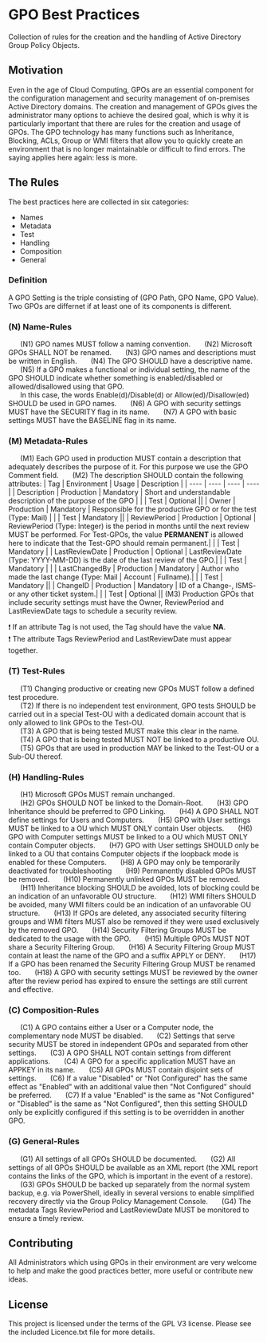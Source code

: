 # GPO Best Practices
Collection of rules for the creation and the handling of Active Directory Group Policy Objects.

## Motivation
Even in the age of Cloud Computing, GPOs are an essential component for the configuration management and security management of on-premises Active Directory domains. The creation and management of GPOs gives the administrator many options to achieve the desired goal, which is why it is particularly important that there are rules for the creation and usage of GPOs. The GPO technology has many functions such as Inheritance, Blocking, ACLs, Group or WMI filters that allow you to quickly create an environment that is no longer maintainable or difficult to find errors. The saying applies here again: less is more.

## The Rules
The best practices here are collected in six categories:

+ Names
+ Metadata
+ Test
+ Handling
+ Composition
+ General

### Definition
A GPO Setting is the triple consisting of (GPO Path, GPO Name, GPO Value). Two GPOs are differnet if at least one of its components is different.

### (N) Name-Rules
&nbsp;&nbsp;&nbsp;&nbsp;&nbsp;&nbsp;(N1) GPO names MUST follow a naming convention.
&nbsp;&nbsp;&nbsp;&nbsp;&nbsp;&nbsp;(N2) Microsoft GPOs SHALL NOT be renamed.
&nbsp;&nbsp;&nbsp;&nbsp;&nbsp;&nbsp;(N3) GPO names and descriptions must be written in English.
&nbsp;&nbsp;&nbsp;&nbsp;&nbsp;&nbsp;(N4) The GPO SHOULD have a descriptive name.
&nbsp;&nbsp;&nbsp;&nbsp;&nbsp;&nbsp;(N5) If a GPO makes a functional or individual setting, the name of the GPO SHOULD indicate whether something is enabled/disabled or allowed/disallowed using that GPO.     
&nbsp;&nbsp;&nbsp;&nbsp;&nbsp;&nbsp;In this case, the words Enable(d)/Disable(d) or Allow(ed)/Disallow(ed) SHOULD be used in GPO names.
&nbsp;&nbsp;&nbsp;&nbsp;&nbsp;&nbsp;(N6) A GPO with security settings MUST have the SECURITY flag in its name.
&nbsp;&nbsp;&nbsp;&nbsp;&nbsp;&nbsp;(N7) A GPO with basic settings MUST have the BASELINE flag in its name.
    
### (M) Metadata-Rules
&nbsp;&nbsp;&nbsp;&nbsp;&nbsp;&nbsp;(M1) Each GPO used in production MUST contain a description that adequately describes the purpose of it. For this purpose we use the GPO Comment field.
&nbsp;&nbsp;&nbsp;&nbsp;&nbsp;&nbsp;(M2) The description SHOULD contain the following attributes:
| Tag | Environment | Usage | Description |
| ---- | ---- | ---- | ---- |
| Description | Production | Mandatory | Short and understandable description of the purpose of the GPO |
| | Test | Optional ||
| Owner | Production | Mandatory | Responsible for the productive GPO or for the test (Type: Mail) |
|   | Test | Mandatory ||
| ReviewPeriod | Production | Optional | ReviewPeriod (Type: Integer) is the period in months until the next review MUST be performed. For Test-GPOs, the value **PERMANENT** is allowed here to indicate that the Test-GPO should remain permanent.|
| | Test | Mandatory |
| LastReviewDate | Production | Optional | LastReviewDate (Type: YYYY-MM-DD) is the date of the last review of the GPO.|
| | Test | Mandatory | |
| LastChangedBy | Production | Mandatory | Author who made the last change (Type: Mail \| Account \| Fullname).|
| | Test | Mandatory ||
| ChangeID | Production | Mandatory | ID of a Change-, ISMS- or any other ticket system.|
| | Test | Optional ||
    (M3) Production GPOs that include security settings must have the Owner, ReviewPeriod and LastReviewDate tags to schedule a security review.

:exclamation: If an attribute Tag is not used, the Tag should have the value **NA**.   
:exclamation: The attribute Tags ReviewPeriod and LastReviewDate must appear together.

### (T) Test-Rules
&nbsp;&nbsp;&nbsp;&nbsp;&nbsp;&nbsp;(T1) Changing productive or creating new GPOs MUST follow a defined test procedure.      
&nbsp;&nbsp;&nbsp;&nbsp;&nbsp;&nbsp;(T2) If there is no independent test environment, GPO tests SHOULD be carried out in a special Test-OU with a dedicated domain account that is only allowed to link GPOs to the Test-OU.     
&nbsp;&nbsp;&nbsp;&nbsp;&nbsp;&nbsp;(T3) A GPO that is being tested MUST make this clear in the name.     
&nbsp;&nbsp;&nbsp;&nbsp;&nbsp;&nbsp;(T4) A GPO that is being tested MUST NOT be linked to a productive OU.      
&nbsp;&nbsp;&nbsp;&nbsp;&nbsp;&nbsp;(T5) GPOs that are used in production MAY be linked to the Test-OU or a Sub-OU thereof.      

### (H) Handling-Rules
&nbsp;&nbsp;&nbsp;&nbsp;&nbsp;&nbsp;(H1) Microsoft GPOs MUST remain unchanged.    
&nbsp;&nbsp;&nbsp;&nbsp;&nbsp;&nbsp;(H2) GPOs SHOULD NOT be linked to the Domain-Root.
&nbsp;&nbsp;&nbsp;&nbsp;&nbsp;&nbsp;(H3) GPO Inheritance should be preferred to GPO Linking.
&nbsp;&nbsp;&nbsp;&nbsp;&nbsp;&nbsp;(H4) A GPO SHALL NOT define settings for Users and Computers.
&nbsp;&nbsp;&nbsp;&nbsp;&nbsp;&nbsp;(H5) GPO with User settings MUST be linked to a OU which MUST ONLY contain User objects.
&nbsp;&nbsp;&nbsp;&nbsp;&nbsp;&nbsp;(H6) GPO with Computer settings MUST be linked to a OU which MUST ONLY contain Computer objects.
&nbsp;&nbsp;&nbsp;&nbsp;&nbsp;&nbsp;(H7) GPO with User settings SHOULD only be linked to a OU that contains Computer objects if the loopback mode is enabled for these Computers.
&nbsp;&nbsp;&nbsp;&nbsp;&nbsp;&nbsp;(H8) A GPO may only be temporarily deactivated for troubleshooting
&nbsp;&nbsp;&nbsp;&nbsp;&nbsp;&nbsp;(H9) Permanently disabled GPOs MUST be removed.
&nbsp;&nbsp;&nbsp;&nbsp;&nbsp;&nbsp;(H10) Permanently unlinked GPOs MUST be removed.
&nbsp;&nbsp;&nbsp;&nbsp;&nbsp;&nbsp;(H11) Inheritance blocking SHOULD be avoided, lots of blocking could be an indication of an unfavorable OU structure.
&nbsp;&nbsp;&nbsp;&nbsp;&nbsp;&nbsp;(H12) WMI filters SHOULD be avoided, many WMI filters could be an indication of an unfavorable OU structure.
&nbsp;&nbsp;&nbsp;&nbsp;&nbsp;&nbsp;(H13) If GPOs are deleted, any associated security filtering groups and WMI filters MUST also be removed if they were used exclusively by the removed GPO.
&nbsp;&nbsp;&nbsp;&nbsp;&nbsp;&nbsp;(H14) Security Filtering Groups MUST be dedicated to the usage with the GPO.
&nbsp;&nbsp;&nbsp;&nbsp;&nbsp;&nbsp;(H15) Multiple GPOs MUST NOT share a Security Filtering Group.
&nbsp;&nbsp;&nbsp;&nbsp;&nbsp;&nbsp;(H16) A Security Filtering Group MUST contain at least the name of the GPO and a suffix APPLY or DENY.
&nbsp;&nbsp;&nbsp;&nbsp;&nbsp;&nbsp;(H17) If a GPO has been renamed the Security Filtering Group MUST be renamed too.
&nbsp;&nbsp;&nbsp;&nbsp;&nbsp;&nbsp;(H18) A GPO with security settings MUST be reviewed by the owner after the review period has expired to ensure the settings are still current and effective.

### (C) Composition-Rules
&nbsp;&nbsp;&nbsp;&nbsp;&nbsp;&nbsp;(C1) A GPO contains either a User or a Computer node, the complementary node MUST be disabled.
&nbsp;&nbsp;&nbsp;&nbsp;&nbsp;&nbsp;(C2) Settings that serve security MUST be stored in independent GPOs and separated from other settings.
&nbsp;&nbsp;&nbsp;&nbsp;&nbsp;&nbsp;(C3) A GPO SHALL NOT contain settings from different applications.
&nbsp;&nbsp;&nbsp;&nbsp;&nbsp;&nbsp;(C4) A GPO for a specific application MUST have an APPKEY in its name.
&nbsp;&nbsp;&nbsp;&nbsp;&nbsp;&nbsp;(C5) All GPOs MUST contain disjoint sets of settings.
&nbsp;&nbsp;&nbsp;&nbsp;&nbsp;&nbsp;(C6) If a value "Disabled" or "Not Configured" has the same effect as "Enabled" with an additional value then "Not Configured" should be preferred.
&nbsp;&nbsp;&nbsp;&nbsp;&nbsp;&nbsp;(C7) If a value "Enabled" is the same as "Not Configured" or "Disabled" is the same as "Not Configured", then this setting SHOULD only be explicitly configured if this setting is to be overridden in another GPO.

### (G) General-Rules
&nbsp;&nbsp;&nbsp;&nbsp;&nbsp;&nbsp;(G1) All settings of all GPOs SHOULD be documented.
&nbsp;&nbsp;&nbsp;&nbsp;&nbsp;&nbsp;(G2) All settings of all GPOs SHOULD be available as an XML report (the XML report contains the links of the GPO, which is important in the event of a restore).
&nbsp;&nbsp;&nbsp;&nbsp;&nbsp;&nbsp;(G3) GPOs SHOULD be backed up separately from the normal system backup, e.g. via PowerShell, ideally in several versions to enable simplified recovery directly via the Group Policy Management Console.
&nbsp;&nbsp;&nbsp;&nbsp;&nbsp;&nbsp;(G4) The metadata Tags ReviewPeriod and LastReviewDate MUST be monitored to ensure a timely review.

## Contributing
All Administrators which using GPOs in their environment are very welcome to help and make the good practices better, more useful or contribute new ideas.

## License
This project is licensed under the terms of the GPL V3 license. Please see the included Licence.txt file for more details.
